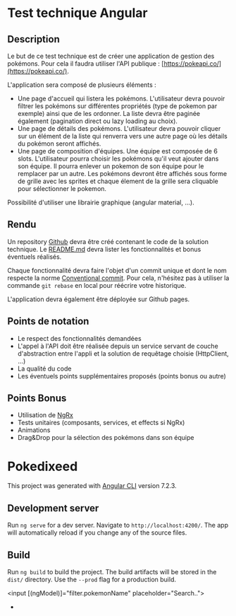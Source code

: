 # Test technique Angular

## Description

Le but de ce test technique est de créer une application de gestion des pokémons. Pour cela il faudra utiliser l'API publique : [https://pokeapi.co/](https://pokeapi.co/).

L'application sera composé de plusieurs éléments :

- Une page d'accueil qui listera les pokémons. L'utilisateur devra pouvoir filtrer les pokémons sur différentes propriétés (type de pokemon par exemple) ainsi que de les ordonner. La liste devra être paginée également (pagination direct ou lazy loading au choix).
- Une page de détails des pokémons. L'utilisateur devra pouvoir cliquer sur un élément de la liste qui renverra vers une autre page où les détails du pokémon seront affichés.
- Une page de composition d'équipes. Une équipe est composée de 6 slots. L'utilisateur pourra choisir les pokémons qu'il veut ajouter dans son équipe. Il pourra enlever un pokemon de son équipe pour le remplacer par un autre. Les pokémons devront être affichés sous forme de grille avec les sprites et chaque élement de la grille sera cliquable pour sélectionner le pokemon.

Possibilité d'utiliser une librairie graphique (angular material, ...).

## Rendu

Un repository [Github](https://github.com/) devra être créé contenant le code de la solution technique. Le [README.md](http://readme.md) devra lister les fonctionnalités et bonus éventuels réalisés.

Chaque fonctionnalité devra faire l'objet d'un commit unique et dont le nom respecte la norme [Conventional commit](https://www.conventionalcommits.org/en/v1.0.0-beta.4/). Pour cela, n'hésitez pas à utiliser la commande `git rebase` en local pour réécrire votre historique.

L'application devra également être déployée sur Github pages.

## Points de notation

- Le respect des fonctionnalités demandées
- L'appel à l'API doit être réalisée depuis un service servant de couche d'abstraction entre l'appli et la solution de requêtage choisie (HttpClient, ...)
- La qualité du code
- Les éventuels points supplémentaires proposés (points bonus ou autre)

## Points Bonus

- Utilisation de [NgRx](https://ngrx.io/)
- Tests unitaires (composants, services, et effects si NgRx)
- Animations
- Drag&Drop pour la sélection des pokémons dans son équipe


# Pokedixeed

This project was generated with [Angular CLI](https://github.com/angular/angular-cli) version 7.2.3.

## Development server

Run `ng serve` for a dev server. Navigate to `http://localhost:4200/`. The app will automatically reload if you change any of the source files.

## Build

Run `ng build` to build the project. The build artifacts will be stored in the `dist/` directory. Use the `--prod` flag for a production build.


  <input [(ngModel)]="filter.pokemonName" placeholder="Search..">
  <ul>
    <li *ngFor="let pokemon of pokemonList | nameFilter: {name: filter.pokemonName, types: filter.pokemonName}">